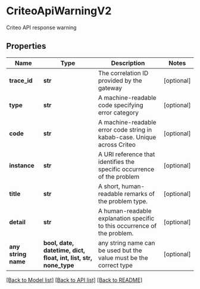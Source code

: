 # CriteoApiWarningV2

Criteo API response warning

## Properties
Name | Type | Description | Notes
------------ | ------------- | ------------- | -------------
**trace_id** | **str** | The correlation ID provided by the gateway | [optional] 
**type** | **str** | A machine-readable code specifying error category | [optional] 
**code** | **str** | A machine-readable error code string in kabab-case. Unique across Criteo | [optional] 
**instance** | **str** | A URI reference that identifies the specific occurrence of the problem | [optional] 
**title** | **str** | A short, human-readable remarks of the problem type. | [optional] 
**detail** | **str** | A human-readable explanation specific to this occurrence of the problem. | [optional] 
**any string name** | **bool, date, datetime, dict, float, int, list, str, none_type** | any string name can be used but the value must be the correct type | [optional]

[[Back to Model list]](../README.md#documentation-for-models) [[Back to API list]](../README.md#documentation-for-api-endpoints) [[Back to README]](../README.md)


